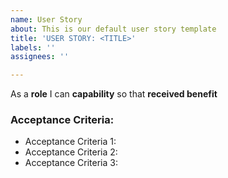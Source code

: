 ```yaml
---
name: User Story
about: This is our default user story template
title: 'USER STORY: <TITLE>'
labels: ''
assignees: ''

---
```


As a **role** I can **capability** so that **received benefit**

### Acceptance Criteria:
  
* Acceptance Criteria 1:
* Acceptance Criteria 2:
* Acceptance Criteria 3:
